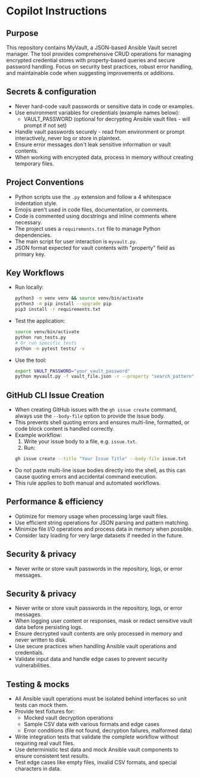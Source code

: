 # Copilot Instructions

## Purpose
This repository contains MyVault, a JSON-based Ansible Vault secret manager. The tool provides comprehensive CRUD operations for managing encrypted credential stores with property-based queries and secure password handling. Focus on security best practices, robust error handling, and maintainable code when suggesting improvements or additions.

## Secrets & configuration
- Never hard-code vault passwords or sensitive data in code or examples.
- Use environment variables for credentials (example names below):
  - VAULT_PASSWORD (optional for decrypting Ansible vault files - will prompt if not set)
- Handle vault passwords securely - read from environment or prompt interactively, never log or store in plaintext.
- Ensure error messages don't leak sensitive information or vault contents.
- When working with encrypted data, process in memory without creating temporary files.

## Project Conventions
- Python scripts use the `.py` extension and follow a 4 whitespace indentation style.
- Emojis aren't used in code files, documentation, or comments.
- Code is commented using docstrings and inline comments where necessary.
- The project uses a `requirements.txt` file to manage Python dependencies.
- The main script for user interaction is `myvault.py`.
- JSON format expected for vault contents with "property" field as primary key.

## Key Workflows
* Run locally:
    ```bash
    python3 -m venv venv && source venv/bin/activate
    python3 -m pip install --upgrade pip
    pip3 install -r requirements.txt
    ```
* Test the application:
    ```bash
    source venv/bin/activate
    python run_tests.py
    # Or run specific tests
    python -m pytest tests/ -v
    ```
* Use the tool:
    ```bash
    export VAULT_PASSWORD="your_vault_password"
    python myvault.py -f vault_file.json -r --property "search_pattern"
    ```

## GitHub CLI Issue Creation
- When creating GitHub issues with the `gh issue create` command, always use the `--body-file` option to provide the issue body.
- This prevents shell quoting errors and ensures multi-line, formatted, or code block content is handled correctly.
- Example workflow:
  1. Write your issue body to a file, e.g. `issue.txt`.
  2. Run:
    ```bash
    gh issue create --title "Your Issue Title" --body-file issue.txt
    ```
- Do not paste multi-line issue bodies directly into the shell, as this can cause quoting errors and accidental command execution.
- This rule applies to both manual and automated workflows.

## Performance & efficiency
- Optimize for memory usage when processing large vault files.
- Use efficient string operations for JSON parsing and pattern matching.
- Minimize file I/O operations and process data in memory when possible.
- Consider lazy loading for very large datasets if needed in the future.

## Security & privacy
- Never write or store vault passwords in the repository, logs, or error messages.
## Security & privacy
- Never write or store vault passwords in the repository, logs, or error messages.
- When logging user content or responses, mask or redact sensitive vault data before persisting logs.
- Ensure decrypted vault contents are only processed in memory and never written to disk.
- Use secure practices when handling Ansible vault operations and credentials.
- Validate input data and handle edge cases to prevent security vulnerabilities.

## Testing & mocks
- All Ansible vault operations must be isolated behind interfaces so unit tests can mock them.
- Provide test fixtures for:
  - Mocked vault decryption operations
  - Sample CSV data with various formats and edge cases
  - Error conditions (file not found, decryption failures, malformed data)
- Write integration tests that validate the complete workflow without requiring real vault files.
- Use deterministic test data and mock Ansible vault components to ensure consistent test results.
- Test edge cases like empty files, invalid CSV formats, and special characters in data.
